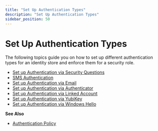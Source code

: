 ```yaml
---
title: "Set Up Authentication Types"
description: "Set Up Authentication Types"
sidebar_position: 50
---
```


# Set Up Authentication Types

The following topics guide you on how to set up different authentication types for an identity store
and enforce them for a security role.

- [Set up Authentication via Security Questions](/docs/directorymanager/11.0/admincenter/authpolicy/setupauth/securityquestions.md)
- [SMS Authentication](/docs/directorymanager/11.0/admincenter/identitystore/configure/smsauthentication.md)
- [Set up Authentication via Email](/docs/directorymanager/11.0/admincenter/authpolicy/setupauth/email.md)
- [Set up Authentication via Authenticator](/docs/directorymanager/11.0/admincenter/authpolicy/setupauth/authenticator.md)
- [Set up Authentication via Linked Account](/docs/directorymanager/11.0/admincenter/authpolicy/setupauth/linkedaccount.md)
- [Set up Authentication via YubiKey](/docs/directorymanager/11.0/admincenter/authpolicy/setupauth/yubikey.md)
- [Set up Authentication via Windows Hello](/docs/directorymanager/11.0/admincenter/authpolicy/setupauth/windowshello.md)

**See Also**

- [Authentication Policy](/docs/directorymanager/11.0/admincenter/authpolicy/authpolicy.md)
